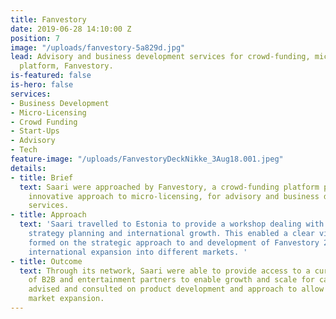 ```yaml
---
title: Fanvestory
date: 2019-06-28 14:10:00 Z
position: 7
image: "/uploads/fanvestory-5a829d.jpg"
lead: Advisory and business development services for crowd-funding, micro-licensing
  platform, Fanvestory.
is-featured: false
is-hero: false
services:
- Business Development
- Micro-Licensing
- Crowd Funding
- Start-Ups
- Advisory
- Tech
feature-image: "/uploads/FanvestoryDeckNikke_3Aug18.001.jpeg"
details:
- title: Brief
  text: Saari were approached by Fanvestory, a crowd-funding platform pioneering an
    innovative approach to micro-licensing, for advisory and business development
    services.
- title: Approach
  text: 'Saari travelled to Estonia to provide a workshop dealing with business product,
    strategy planning and international growth. This enabled a clear vision to be
    formed on the strategic approach to and development of Fanvestory 2.0 and on the
    international expansion into different markets. '
- title: Outcome
  text: Through its network, Saari were able to provide access to a curated community
    of B2B and entertainment partners to enable growth and scale for campaigns.  Saari
    advised and consulted on product development and approach to allow for international
    market expansion.
---
```


